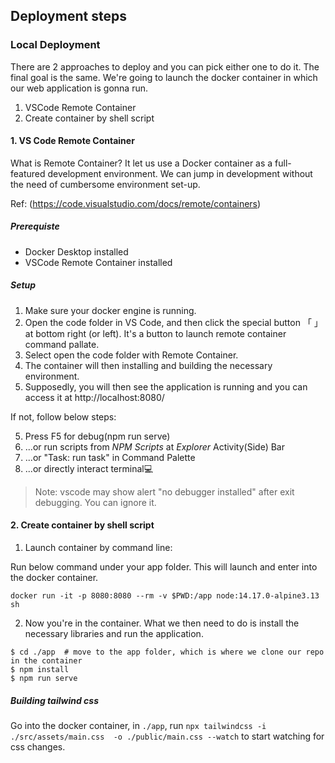 ## Deployment steps

### Local Deployment

There are 2 approaches to deploy and you can pick either one to do it.
The final goal is the same. We're going to launch the docker container in which our web application is gonna run.

 1. VSCode Remote Container
 2. Create container by shell script

#### 1. VS Code Remote Container

What is Remote Container? It let us use a Docker container as a full-featured development environment. We can jump in development without the need of cumbersome environment set-up.

Ref: (https://code.visualstudio.com/docs/remote/containers)


##### Prerequiste
- Docker Desktop installed
- VSCode Remote Container installed

##### Setup
1. Make sure your docker engine is running.
2. Open the code folder in VS Code, and then click the special button 「 」at bottom right (or left). It's a button to launch remote container command pallate.
3. Select open the code folder with Remote Container.
4. The container will then installing and building the necessary environment.
5. Supposedly, you will then see the application is running and you can access it at http://localhost:8080/

If not, follow below steps:

5. Press F5 for debug(npm run serve)
6. ...or run scripts from *NPM Scripts* at *Explorer* Activity(Side) Bar
7. ...or "Task: run task" in Command Palette
8. ...or directly interact terminal💻

> Note: vscode may show alert "no debugger installed" after exit debugging. You can ignore it.

#### 2. Create container by shell script

1. Launch container by command line:

Run below command under your app folder. This will launch and enter into the docker container.

```
docker run -it -p 8080:8080 --rm -v $PWD:/app node:14.17.0-alpine3.13 sh
```

2. Now you're in the container. What we then need to do is install the necessary libraries and run the application.

```
$ cd ./app  # move to the app folder, which is where we clone our repo in the container
$ npm install
$ npm run serve
```


##### Building tailwind css

Go into the docker container, in `./app`, run `npx tailwindcss -i ./src/assets/main.css  -o ./public/main.css --watch` to start watching for css changes.